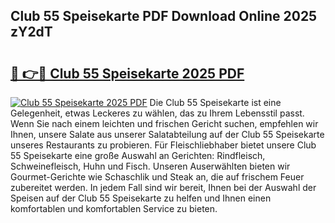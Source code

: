 ## Club 55 Speisekarte PDF Download Online 2025 zY2dT

# <h2><a href="http://gcao69.nevu.top/?p=Club+55+Speisekarte">🔗 👉🔴 Club 55 Speisekarte 2025 PDF</a></h2>

[![Club 55 Speisekarte 2025 PDF](https://i.imgur.com/dBaPXMq.png)](http://gcao69.nevu.top/?p=Club+55+Speisekarte)
Die Club 55 Speisekarte ist eine Gelegenheit, etwas Leckeres zu wählen, das zu Ihrem Lebensstil passt. Wenn Sie nach einem leichten und frischen Gericht suchen, empfehlen wir Ihnen, unsere Salate aus unserer Salatabteilung auf der Club 55 Speisekarte unseres Restaurants zu probieren. Für Fleischliebhaber bietet unsere Club 55 Speisekarte eine große Auswahl an Gerichten: Rindfleisch, Schweinefleisch, Huhn und Fisch. Unseren Auserwählten bieten wir Gourmet-Gerichte wie Schaschlik und Steak an, die auf frischem Feuer zubereitet werden. In jedem Fall sind wir bereit, Ihnen bei der Auswahl der Speisen auf der Club 55 Speisekarte zu helfen und Ihnen einen komfortablen und komfortablen Service zu bieten.
